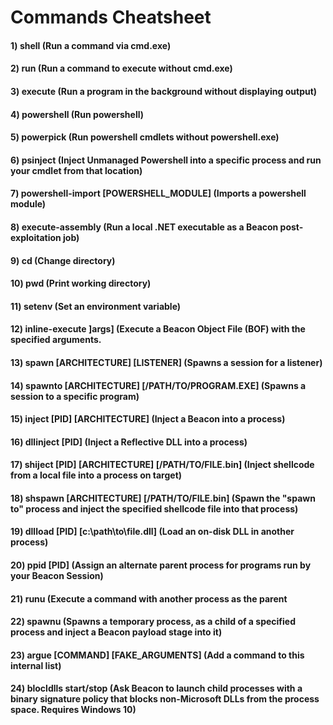 # Commands Cheatsheet

#### 1) shell (Run a command via cmd.exe)

#### 2) run (Run a command to execute without cmd.exe)

#### 3) execute (Run a program in the background without displaying output)

#### 4) powershell (Run powershell)

#### 5) powerpick (Run powershell cmdlets without powershell.exe)

#### 6) psinject (Inject Unmanaged Powershell into a specific process and run your cmdlet from that location)

#### 7) powershell-import [POWERSHELL_MODULE] (Imports a powershell module)

#### 8) execute-assembly (Run a local .NET executable as a Beacon post-exploitation job)

#### 9) cd (Change directory)

#### 10) pwd (Print working directory)

#### 11) setenv (Set an environment variable)

#### 12) inline-execute ]args] (Execute a Beacon Object File (BOF) with the specified arguments.

#### 13) spawn [ARCHITECTURE] [LISTENER] (Spawns a session for a listener) 

#### 14) spawnto [ARCHITECTURE] [/PATH/TO/PROGRAM.EXE] (Spawns a session to a specific program)

#### 15) inject [PID] [ARCHITECTURE] (Inject a Beacon into a process)

#### 16) dllinject [PID] (Inject a Reflective DLL into a process)

#### 17) shiject [PID] [ARCHITECTURE] [/PATH/TO/FILE.bin] (Inject shellcode from a local file into a process on target)

#### 18) shspawn [ARCHITECTURE] [/PATH/TO/FILE.bin] (Spawn the "spawn to" process and inject the specified shellcode file into that process)

#### 19) dllload [PID] [c:\path\to\file.dll] (Load an on-disk DLL in another process)

#### 20) ppid [PID] (Assign an alternate parent process for programs run by your Beacon Session)

#### 21) runu (Execute a command with another process as the parent

#### 22) spawnu (Spawns a temporary process, as a child of a specified process and inject a Beacon payload stage into it)

#### 23) argue [COMMAND] [FAKE_ARGUMENTS] (Add a command to this internal list)

#### 24) blocldlls start/stop (Ask Beacon to launch child processes with a binary signature policy that blocks non-Microsoft DLLs from the process space. Requires Windows 10)

